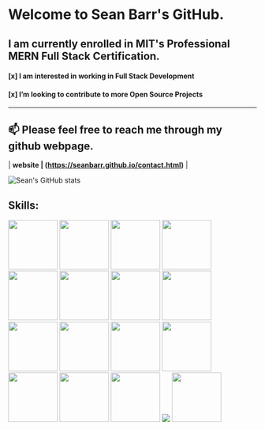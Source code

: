 # Welcome to Sean Barr's GitHub. 
##  I am currently enrolled in MIT's Professional MERN Full Stack Certification.
#### [x] I am interested in working in Full Stack Development
#### [x] I’m looking to contribute to more Open Source Projects
---
  📫 Please feel free to reach me through my github webpage.
  ---
 | **website | (https://seanbarr.github.io/contact.html)**  |

![Sean's GitHub stats](https://github-readme-stats.vercel.app/api?username=SeanBarr&theme=dark&show_icons=true)
<link rel="stylesheet" href="https://cdn.jsdelivr.net/gh/devicons/devicon@v2.14.0/devicon.min.css">

Skills:
---
*<img src="https://cdn.jsdelivr.net/gh/devicons/devicon/icons/html5/html5-plain-wordmark.svg" width="100" height="100"/>
<img src="https://cdn.jsdelivr.net/gh/devicons/devicon/icons/javascript/javascript-plain.svg" width="100" height="100"/>
<img src="https://cdn.jsdelivr.net/gh/devicons/devicon/icons/react/react-original-wordmark.svg" width="100" height="100"/>
<img src="https://cdn.jsdelivr.net/gh/devicons/devicon/icons/css3/css3-plain-wordmark.svg" width="100" height="100"/>
<img src="https://cdn.jsdelivr.net/gh/devicons/devicon/icons/bootstrap/bootstrap-plain-wordmark.svg" width="100" height="100"/>
<img src="https://cdn.jsdelivr.net/gh/devicons/devicon/icons/figma/figma-plain.svg" width="100" height="100"/>
<img src="https://cdn.jsdelivr.net/gh/devicons/devicon/icons/jquery/jquery-plain-wordmark.svg" width="100" height="100"/>
<img src="https://cdn.jsdelivr.net/gh/devicons/devicon/icons/git/git-plain-wordmark.svg" width="100" height="100"/>
<img src="https://cdn.jsdelivr.net/gh/devicons/devicon/icons/jest/jest-plain.svg" width="100" height="100"/>
<img src="https://cdn.jsdelivr.net/gh/devicons/devicon/icons/graphql/graphql-plain-wordmark.svg" width="100" height="100"/>
<img src="https://cdn.jsdelivr.net/gh/devicons/devicon/icons/nodejs/nodejs-plain-wordmark.svg" width="100" height="100"/>
<img src="https://cdn.jsdelivr.net/gh/devicons/devicon/icons/docker/docker-original.svg" width="100" height="100"/>
<img src="https://cdn.jsdelivr.net/gh/devicons/devicon/icons/npm/npm-original-wordmark.svg" width="100" height="100"/>
<img src="https://cdn.jsdelivr.net/gh/devicons/devicon/icons/vscode/vscode-original-wordmark.svg" width="100" height="100"/>
<img src="https://cdn.jsdelivr.net/gh/devicons/devicon/icons/linkedin/linkedin-original.svg" width="100" height="100"/>
<img src="https://cdn.jsdelivr.net/gh/devicons/devicon/icons/markdown/markdown-original.svg" />
<img src="https://cdn.jsdelivr.net/gh/devicons/devicon/icons/devicon/devicon-original.svg"  width="100" height="100"/>*










